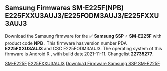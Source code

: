 <h2>Samsung Firmwares SM-E225F(NPB) E225FXXU3AUJ3/E225FODM3AUJ3/E225FXXU3AUJ3</h2>
Download the Samsung firmware for the ✅ <strong>Samsung SSP </strong> ⭐ <strong>SM-E225F</strong> with product code <strong>NPB</strong> . This firmware has version number PDA <strong>E225FXXU3AUJ3</strong> and CSC E225FODM3AUJ3. The operating system of this firmware is Android R , with build date 2021-11-11. Changelist <strong>22735277</strong>.


[SM-E225F](https://samfirm.shop/samsung/model/SM-E225F)
[E225FXXU3AUJ3](https://samfirm.shop/samsung/pda/E225FXXU3AUJ3)
[Download Firmware Samsung SSP SM-E225F](https://samfirm.shop/samsung/firmware/473935)
